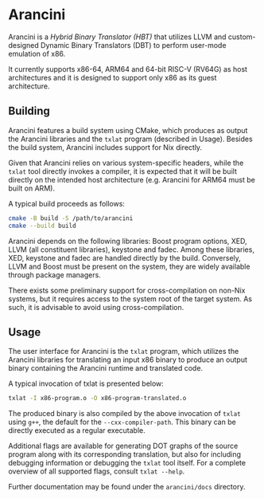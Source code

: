 # Arancini

Arancini is a *Hybrid Binary Translator (HBT)* that utilizes LLVM and
custom-designed Dynamic Binary Translators (DBT) to perform user-mode emulation
of x86.

It currently supports x86-64, ARM64 and 64-bit RISC-V (RV64G) as host architectures
and it is designed to support only x86 as its guest architecture.

## Building

Arancini features a build system using CMake, which produces as output the
Arancini libraries and the `txlat` program (described in Usage). Besides the
build system, Arancini includes support for Nix directly.

Given that Arancini relies on various system-specific headers, while the `txlat`
tool directly invokes a compiler, it is expected that it will be built directly
on the intended host architecture (e.g. Arancini for ARM64 must be built on ARM).

A typical build proceeds as follows:

```bash
cmake -B build -S /path/to/arancini
cmake --build build
```

Arancini depends on the following libraries: Boost program options, XED, LLVM
(all constituent libraries), keystone and fadec. Among these libraries, XED,
keystone and fadec are handled directly by the build. Conversely, LLVM and Boost
must be present on the system, they are widely available through package
managers.

There exists some preliminary support for cross-compilation on non-Nix systems,
but it requires access to the system root of the target system. As such, it is
advisable to avoid using cross-compilation.

## Usage

The user interface for Arancini is the `txlat` program, which utilizes the Arancini
libraries for translating an input x86 binary to produce an output binary
containing the Arancini runtime and translated code.

A typical invocation of txlat is presented below:

```bash
txlat -I x86-program.o -O x86-program-translated.o
```

The produced binary is also compiled by the above invocation of `txlat` using
`g++`, the default for the `--cxx-compiler-path`. This binary can be directly
executed as a regular executable.

Additional flags are available for generating DOT graphs of the source program
along with its corresponding translation, but also for including debugging
information or debugging the `txlat` tool itself. For a complete overview of all
supported flags, consult `txlat --help`.

Further documentation may be found under the `arancini/docs` directory.

